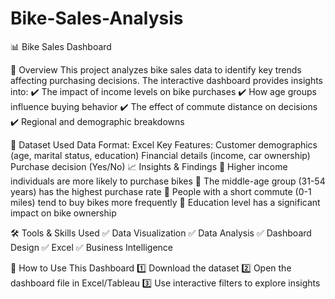 # Bike-Sales-Analysis
📊 Bike Sales Dashboard


📌 Overview
This project analyzes bike sales data to identify key trends affecting purchasing decisions. The interactive dashboard provides insights into:
✔️ The impact of income levels on bike purchases
✔️ How age groups influence buying behavior
✔️ The effect of commute distance on decisions
✔️ Regional and demographic breakdowns

📂 Dataset Used
Data Format:  Excel
Key Features:
Customer demographics (age, marital status, education)
Financial details (income, car ownership)
Purchase decision (Yes/No)
📈 Insights & Findings
🔹 Higher income individuals are more likely to purchase bikes
🔹 The middle-age group (31-54 years) has the highest purchase rate
🔹 People with a short commute (0-1 miles) tend to buy bikes more frequently
🔹 Education level has a significant impact on bike ownership

🛠️ Tools & Skills Used
✅ Data Visualization
✅ Data Analysis
✅ Dashboard Design
✅ Excel
✅ Business Intelligence

📌 How to Use This Dashboard
1️⃣ Download the dataset
2️⃣ Open the dashboard file in Excel/Tableau
3️⃣ Use interactive filters to explore insights


